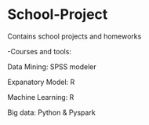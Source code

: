 # School-Project
Contains school projects and homeworks

-Courses and tools:

Data Mining: SPSS modeler

Expanatory Model: R

Machine Learning: R

Big data: Python & Pyspark
